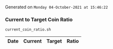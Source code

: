 Generated on `Monday 04-October-2021 at 15:46:22`

### Current to Target Coin Ratio
`current_coin_ratio.sh`

Date|Current|Target|Ratio
---|---|---|---
